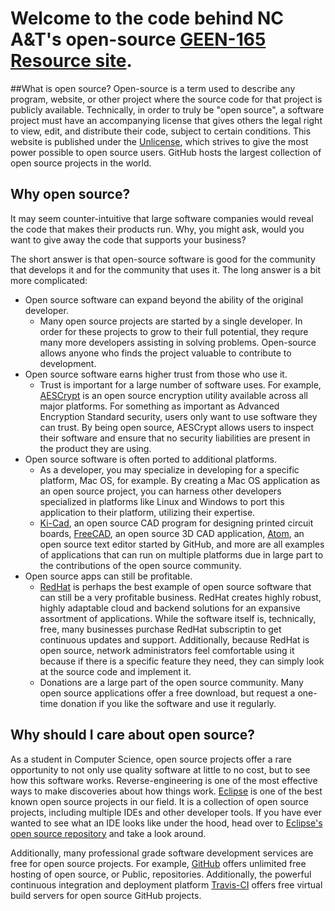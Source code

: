 # Welcome to the code behind NC A&T's open-source [GEEN-165 Resource site](https://ncandtcs.github.io).

##What is open source?
Open-source is a term used to describe any program, website, or other project where the source code for that project is publicly available. Technically, in order to truly be "open source", a software project must have an accompanying license that gives others the legal right to view, edit, and distribute their code, subject to certain conditions. This website is published under the [Unlicense](www.unlicense.org), which strives to give the most power possible to open source users. GitHub hosts the largest collection of open source projects in the world.

## Why open source?
It may seem counter-intuitive that large software companies would reveal the code that makes their products run. Why, you might ask, would you want to give away the code that supports your business?

The short answer is that open-source software is good for the community that develops it and for the community that uses it. The long answer is a bit more complicated:

* Open source software can expand beyond the ability of the original developer.
   * Many open source projects are started by a single developer. In order for these projects to grow to their full potential, they requre many more developers assisting in solving problems. Open-source allows anyone who finds the project valuable to contribute to development.
* Open source software earns higher trust from those who use it.
   * Trust is important for a large number of software uses. For example, [AESCrypt](www.aescrypt.com) is an open source encryption utility available across all major platforms. For something as important as Advanced Encryption Standard security, users only want to use software they can trust. By being open source, AESCrypt allows users to inspect their software and ensure that no security liabilities are present in the product they are using.
* Open source software is often ported to additional platforms.
   * As a developer, you may specialize in developing for a specific platform, Mac OS, for example. By creating a Mac OS application as an open source project, you can harness other developers specialized in platforms like Linux and Windows to port this application to their platform, utilizing their expertise.
   * [Ki-Cad](http://kicad-pcb.org), an open source CAD program for designing printed circuit boards, [FreeCAD](https://www.freecadweb.org), an open source 3D CAD application, [Atom](www.atom.io), an open source text editor started by GitHub, and more are all examples of applications that can run on multiple platforms due in large part to the contributions of the open source community.
* Open source apps can still be profitable.
   * [RedHat](https://www.redhat.com/en) is perhaps the best example of open source software that can still be a very profitable business. RedHat creates highly robust, highly adaptable cloud and backend solutions for an expansive assortment of applications. While the software itself is, technically, free, many businesses purchase RedHat subscriptin to get continuous updates and support. Additionally, because RedHat is open source, network administrators feel comfortable using it because if there is a specific feature they need, they can simply look at the source code and implement it.
   * Donations are a large part of the open source community. Many open source applications offer a free download, but request a one-time donation if you like the software and use it regularly.

## Why should I care about open source?
As a student in Computer Science, open source projects offer a rare opportunity to not only use quality software at little to no cost, but to see how this software works. Reverse-engineering is one of the most effective ways to make discoveries about how things work. [Eclipse](https://eclipse.org) is one of the best known open source projects in our field. It is a collection of open source projects, including multiple IDEs and other developer tools. If you have ever wanted to see what an IDE looks like under the hood, head over to [Eclipse's open source repository](https://eclipse.org) and take a look around.

Additionally, many professional grade software development services are free for open source projects. For example, [GitHub](www.github.com) offers unlimited free hosting of open source, or Public, repositories. Additionally, the powerful continuous integration and deployment platform [Travis-CI](www.travis-ci.org) offers free virtual build servers for open source GitHub projects.
